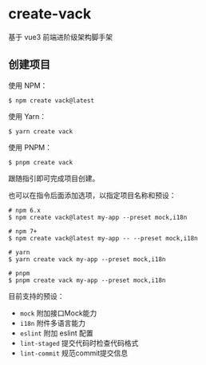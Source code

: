 # create-vack

基于 vue3 前端进阶级架构脚手架

## 创建项目

使用 NPM：
```shell
$ npm create vack@latest
```

使用 Yarn：
```shell
$ yarn create vack
```

使用 PNPM：
```shell
$ pnpm create vack
```

跟随指引即可完成项目创建。

也可以在指令后面添加选项，以指定项目名称和预设：
```shell
# npm 6.x
$ npm create vack@latest my-app --preset mock,i18n

# npm 7+
$ npm create vack@latest my-app -- --preset mock,i18n

# yarn
$ yarn create vack my-app --preset mock,i18n

# pnpm
$ pnpm create vack my-app --preset mock,i18n
```

目前支持的预设：
+ `mock` 附加接口Mock能力
+ `i18n` 附件多语言能力
+ `eslint` 附加 eslint 配置
+ `lint-staged` 提交代码时检查代码格式
+ `lint-commit` 规范commit提交信息
